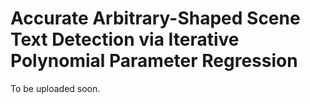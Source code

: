 # Accurate Arbitrary-Shaped Scene Text Detection via Iterative Polynomial Parameter Regression
To be uploaded soon.
